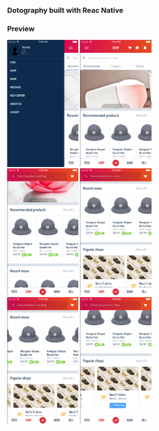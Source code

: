### Dotography built with Reac Native

### Preview
<img src="https://github.com/Eagle19243/Dotography-React-Native/blob/master/screenshot/Simulator%20Screen%20Shot%2008%20May%202017%2019.05.18.png" width="33%">
<img src="https://github.com/Eagle19243/Dotography-React-Native/blob/master/screenshot/Simulator%20Screen%20Shot%2008%20May%202017%2019.02.14.png" width="33%">
<img src="https://github.com/Eagle19243/Dotography-React-Native/blob/master/screenshot/Simulator%20Screen%20Shot%2008%20May%202017%2019.03.19.png" width="33%">
<img src="https://github.com/Eagle19243/Dotography-React-Native/blob/master/screenshot/Simulator%20Screen%20Shot%2008%20May%202017%2019.03.38.png" width="33%">
<img src="https://github.com/Eagle19243/Dotography-React-Native/blob/master/screenshot/Simulator%20Screen%20Shot%2008%20May%202017%2019.03.47.png" width="33%">
<img src="https://github.com/Eagle19243/Dotography-React-Native/blob/master/screenshot/Simulator%20Screen%20Shot%2008%20May%202017%2019.05.08.png" width="33%">
